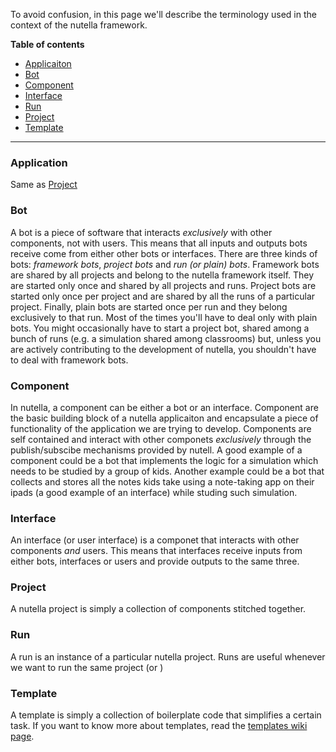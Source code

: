 To avoid confusion, in this page we'll describe the terminology used in the context of the nutella framework.

**Table of contents**
- [Applicaiton](Nutella-glossary#applicaiton)
- [Bot](Nutella-glossary#bot)
- [Component](Nutella-glossary#component)
- [Interface](Nutella-glossary#interface)
- [Run](Nutella-glossary#run)
- [Project](Nutella-glossary#project)
- [Template](Nutella-glossary#template)

***

### Application
Same as [Project](Nutella-glossary#project)

### Bot
A bot is a piece of software that interacts _exclusively_ with other components, not with users. This means that all inputs and outputs bots receive come from either other bots or interfaces. There are three kinds of bots: _framework bots_, _project bots_ and _run (or plain) bots_. Framework bots are shared by all projects and belong to the nutella framework itself. They are started only once and shared by all projects and runs. Project bots are started only once per project and are shared by all the runs of a particular project. Finally, plain bots are started once per run and they belong exclusively to that run. Most of the times you'll have to deal only with plain bots. You might occasionally have to start a project bot, shared among a bunch of runs (e.g. a simulation shared among classrooms) but, unless you are actively contributing to the development of nutella, you shouldn't have to deal with framework bots.

### Component
In nutella, a component can be either a bot or an interface. Component are the basic building block of a nutella applicaiton and encapsulate a piece of functionality of the application we are trying to develop. Components are self contained and interact with other componets _exclusively_ through the publish/subscibe mechanisms provided by nutell. A good example of a component could be a bot that implements the logic for a simulation which needs to be studied by a group of kids. Another example could be a bot that collects and stores all the notes kids take using a note-taking app on their ipads (a good example of an interface) while studing such simulation.

### Interface
An interface (or user interface) is a componet that interacts with other components _and_ users. This means that interfaces receive inputs from either bots, interfaces or users and provide outputs to the same three.

### Project
A nutella project is simply a collection of components stitched together. 

### Run
A run is an instance of a particular nutella project. Runs are useful whenever we want to run the same project (or )

### Template
A template is simply a collection of boilerplate code that simplifies a certain task. If you want to know more about templates, read the [templates wiki page](https://github.com/nutella-framework/nutella_framework/wiki/Templates).
